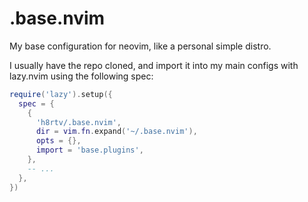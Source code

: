 # .base.nvim

My base configuration for neovim, like a personal simple distro.

I usually have the repo cloned, and import it into my main configs with lazy.nvim using the following spec:

```lua
require('lazy').setup({
  spec = {
    {
      'h8rtv/.base.nvim',
      dir = vim.fn.expand('~/.base.nvim'),
      opts = {},
      import = 'base.plugins',
    },
    -- ...
  },
})
```
